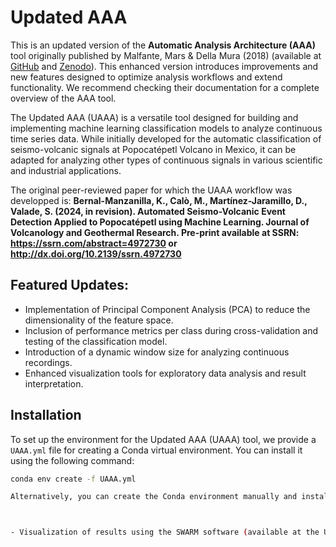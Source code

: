 # Updated AAA 

This is an updated version of the **Automatic Analysis Architecture (AAA)** tool originally published by Malfante, Mars & Della Mura (2018) (available at [GitHub](https://github.com/malfante/AAA) and [Zenodo](https://zenodo.org/records/1216028)). This enhanced version introduces improvements and new features designed to optimize analysis workflows and extend functionality. We recommend checking their documentation for a complete overview of the AAA tool.

The Updated AAA (UAAA) is a versatile tool designed for building and implementing machine learning classification models to analyze continuous time series data. While initially developed for the automatic classification of seismo-volcanic signals at Popocatépetl Volcano in Mexico, it can be adapted for analyzing other types of continuous signals in various scientific and industrial applications.  

The original peer-reviewed paper for which the UAAA workflow was developped is:
**Bernal-Manzanilla, K., Calò, M., Martínez-Jaramillo, D., Valade, S. (2024, in revision). Automated Seismo-Volcanic Event Detection Applied to Popocatépetl using Machine Learning. Journal of Volcanology and Geothermal Research. Pre-print available at SSRN: https://ssrn.com/abstract=4972730 or http://dx.doi.org/10.2139/ssrn.4972730**

## Featured Updates:  
- Implementation of Principal Component Analysis (PCA) to reduce the dimensionality of the feature space.  
- Inclusion of performance metrics per class during cross-validation and testing of the classification model.  
- Introduction of a dynamic window size for analyzing continuous recordings.  
- Enhanced visualization tools for exploratory data analysis and result interpretation.  

## Installation  

To set up the environment for the Updated AAA (UAAA) tool, we provide a `UAAA.yml` file for creating a Conda virtual environment. You can install it using the following command:  

```bash
conda env create -f UAAA.yml

Alternatively, you can create the Conda environment manually and install the dependencies listed in the .yml file. This option allows for customization if needed.



- Visualization of results using the SWARM software (available at the USGS's [Volcano Hazard Program](https://volcanoes.usgs.gov/software/swarm/index.shtml))
